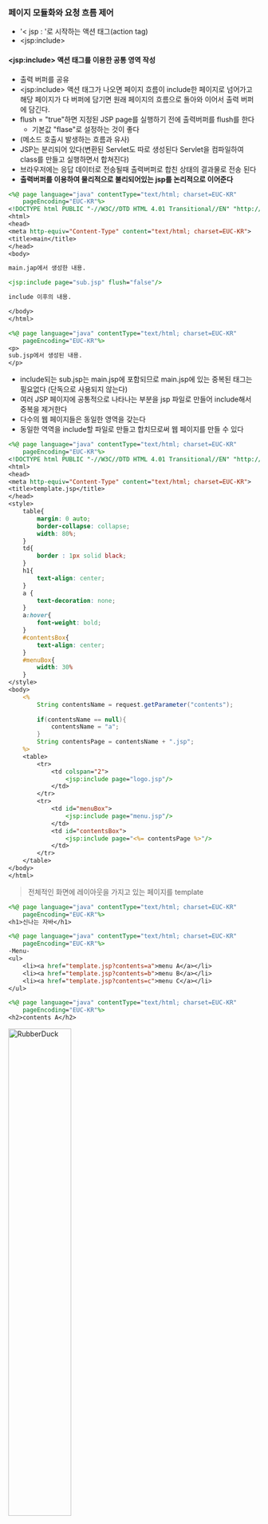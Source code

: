 ### 페이지 모듈화와 요청 흐름 제어
* '&lt; jsp : '로 시작하는 액션 태그(action tag)
* &lt;jsp:include&gt; 
#### &lt;jsp:include&gt; 액션 태그를 이용한 공통 영역 작성
* 출력 버퍼를 공유
* &lt;jsp:include&gt; 액션 태그가 나오면 페이지 흐름이 include한 페이지로 넘어가고 해당 페이지가 다 버퍼에 담기면 원래 페이지의 흐름으로 돌아와 이어서 출력 버퍼에 담긴다.
* flush = "true"하면 지정된 JSP page를 실행하기 전에 출력버퍼를 flush를 한다
  * 기본값 "flase"로 설정하는 것이 좋다
* (메소드 호출시 발생하는 흐름과 유사)
* JSP는 분리되어 있다(변환된 Servlet도 따로 생성된다 Servlet을 컴파일하여 class를 만들고 실행하면서 합쳐진다)
* 브라우저에는 응답 데이터로 전송될때 출력버퍼로 합친 상태의 결과물로 전송 된다
* **출력버퍼를 이용하여 물리적으로 불리되어있는 jsp를 논리적으로 이어준다**
```jsp
<%@ page language="java" contentType="text/html; charset=EUC-KR"
    pageEncoding="EUC-KR"%>
<!DOCTYPE html PUBLIC "-//W3C//DTD HTML 4.01 Transitional//EN" "http://www.w3.org/TR/html4/loose.dtd">
<html>
<head>
<meta http-equiv="Content-Type" content="text/html; charset=EUC-KR">
<title>main</title>
</head>
<body>

main.jap에서 생성한 내용.

<jsp:include page="sub.jsp" flush="false"/>

include 이후의 내용.

</body>
</html>
```
```jsp
<%@ page language="java" contentType="text/html; charset=EUC-KR"
    pageEncoding="EUC-KR"%>
<p>
sub.jsp에서 생성된 내용.
</p>
```
* include되는 sub.jsp는 main.jsp에 포함되므로 main.jsp에 있는 중복된 태그는 필요없다 (단독으로 사용되지 않는다)
* 여러 JSP 페이지에 공통적으로 나타나는 부분을 jsp 파일로 만들어 include해서 중복을 제거한다
* 다수의 웹 페이지들은 동일한 영역을 갖는다
* 동일한 역역을 include할 파일로 만들고 합치므로써 웹 페이지를 만들 수 있다
```JSP
<%@ page language="java" contentType="text/html; charset=EUC-KR"
    pageEncoding="EUC-KR"%>
<!DOCTYPE html PUBLIC "-//W3C//DTD HTML 4.01 Transitional//EN" "http://www.w3.org/TR/html4/loose.dtd">
<html>
<head>
<meta http-equiv="Content-Type" content="text/html; charset=EUC-KR">
<title>template.jsp</title>
</head>
<style>
	table{
		margin: 0 auto;
		border-collapse: collapse;
		width: 80%;
	}
	td{
		border : 1px solid black;
	}
	h1{
		text-align: center;
	}
	a {
		text-decoration: none;
	}
	a:hover{
		font-weight: bold;
	}
	#contentsBox{
		text-align: center;
	}
	#menuBox{
		width: 30%
	}
</style>
<body>
	<%
		String contentsName = request.getParameter("contents");
	
		if(contentsName == null){
			contentsName = "a";
		}
		String contentsPage = contentsName + ".jsp";
	%>
	<table>
		<tr>
			<td colspan="2">
				<jsp:include page="logo.jsp"/>
			</td>
		</tr>
		<tr>
			<td id="menuBox">
				<jsp:include page="menu.jsp"/>
			</td>
			<td id="contentsBox">
				<jsp:include page="<%= contentsPage %>"/>
			</td>
		</tr>
	</table>
</body>
</html>
```
> 전체적인 화면에 레이아웃을 가지고 있는 페이지를 template  
```jsp
<%@ page language="java" contentType="text/html; charset=EUC-KR"
    pageEncoding="EUC-KR"%>
<h1>신나는 자바</h1>
```
```jsp
<%@ page language="java" contentType="text/html; charset=EUC-KR"
    pageEncoding="EUC-KR"%>
-Menu-
<ul>
	<li><a href="template.jsp?contents=a">menu A</a></li>
	<li><a href="template.jsp?contents=b">menu B</a></li>
	<li><a href="template.jsp?contents=c">menu C</a></li>
</ul>
```
```jsp
<%@ page language="java" contentType="text/html; charset=EUC-KR"
    pageEncoding="EUC-KR"%>
<h2>contents A</h2>
```
<img src="https://postfiles.pstatic.net/MjAyMjA3MjBfMTEy/MDAxNjU4MzExMjI3ODk0.7zjIvrDYaCqmi2xSJN-GwYnB2_7Y1MkWDSom4NTu4esg.Qh5tiKMndVJw0EpztH1fpbtpo2LnILUTAkE7meAVFLEg.PNG.forget980/image.png?type=w580" width="50%" height="50%" title="px(픽셀) 크기 설정" alt="RubberDuck"></img>
#### &lt;jsp:param&gt;으로 포함할 페이지에 파라미터 추가
* include로 다른 jsp가 실행되어도 **동일한 request 객체**가 유지된다
* include할때 파라미터를 추가 가능
* include 할때 추가된 파라미터는 include로 넘어간 페이지에만 적용된다
* 중복 include가 일어날때 이전 include할때 param으로 추가된 파라미터도 가지고 include 페이지로 넘어간다
* param action tag의 value는 코드 작성자가 넣는 값이므로 인코딩의 편의를 위해 한글은 피한다
* request.senCaraterEncoding 설정은 param action tag로 만들어진 파라미터에도 적용이 된다
